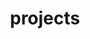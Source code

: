 ---
title: "projects"
description: "See what I've been working on."
groupByYear: false

cascade:
  showDate: true
  showReadingTime: true
  showTableOfContents: true
---